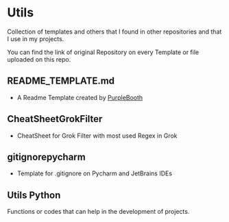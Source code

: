 # Utils

Collection of templates and others that I found in other repositories and that I use in my projects.

You can find the link of original Repository on every Template or file uploaded on this repo. 

## README_TEMPLATE.md

* A Readme Template created by [PurpleBooth](https://gist.github.com/PurpleBooth)

## CheatSheetGrokFilter

* CheatSheet for Grok Filter with most used Regex in Grok

## gitignorepycharm

* Template for .gitignore on Pycharm and JetBrains IDEs


## Utils Python

Functions or codes that can help in the development of projects.
